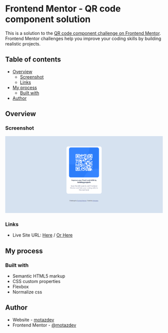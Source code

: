 # Frontend Mentor - QR code component solution

This is a solution to the [QR code component challenge on Frontend Mentor](https://www.frontendmentor.io/challenges/qr-code-component-iux_sIO_H). Frontend Mentor challenges help you improve your coding skills by building realistic projects. 

## Table of contents

- [Overview](#overview)
  - [Screenshot](#screenshot)
  - [Links](#links)
- [My process](#my-process)
  - [Built with](#built-with)
- [Author](#author)


## Overview

### Screenshot

![](./screenshot.png)


### Links

- Live Site URL: [Here](https://motazdev.codes/p/fe-m-qr-code-component) /  [Or Here](https://fe-m-qr-code-comp.netlify.app/)

## My process

### Built with

- Semantic HTML5 markup
- CSS custom properties
- Flexbox
- Normalize css

## Author

- Website - [motazdev](https://www.motazdev.codes)
- Frontend Mentor - [@motazdev](https://www.frontendmentor.io/profile/motazdev)


